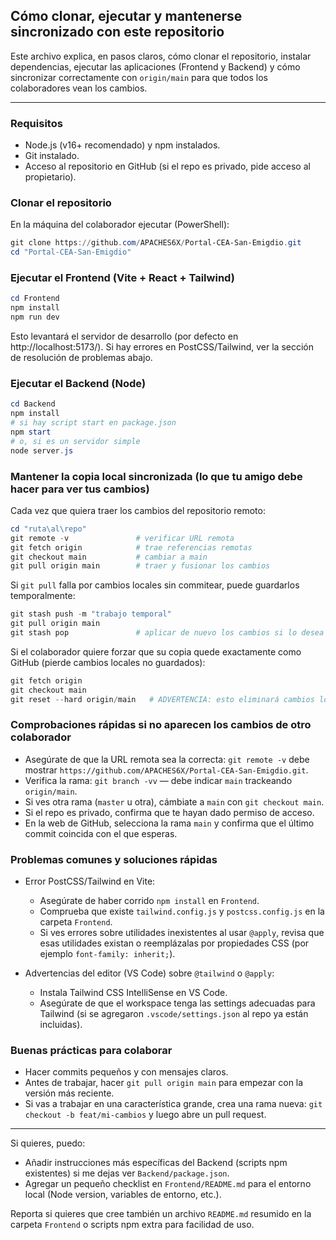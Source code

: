 ## Cómo clonar, ejecutar y mantenerse sincronizado con este repositorio

Este archivo explica, en pasos claros, cómo clonar el repositorio, instalar dependencias, ejecutar las aplicaciones (Frontend y Backend) y cómo sincronizar correctamente con `origin/main` para que todos los colaboradores vean los cambios.

---

### Requisitos

- Node.js (v16+ recomendado) y npm instalados.
- Git instalado.
- Acceso al repositorio en GitHub (si el repo es privado, pide acceso al propietario).

### Clonar el repositorio

En la máquina del colaborador ejecutar (PowerShell):

```powershell
git clone https://github.com/APACHES6X/Portal-CEA-San-Emigdio.git
cd "Portal-CEA-San-Emigdio"
```

### Ejecutar el Frontend (Vite + React + Tailwind)

```powershell
cd Frontend
npm install
npm run dev
```

Esto levantará el servidor de desarrollo (por defecto en http://localhost:5173/). Si hay errores en PostCSS/Tailwind, ver la sección de resolución de problemas abajo.

### Ejecutar el Backend (Node)

```powershell
cd Backend
npm install
# si hay script start en package.json
npm start
# o, si es un servidor simple
node server.js
```

### Mantener la copia local sincronizada (lo que tu amigo debe hacer para ver tus cambios)

Cada vez que quiera traer los cambios del repositorio remoto:

```powershell
cd "ruta\al\repo"
git remote -v               # verificar URL remota
git fetch origin            # trae referencias remotas
git checkout main           # cambiar a main
git pull origin main        # traer y fusionar los cambios
```

Si `git pull` falla por cambios locales sin commitear, puede guardarlos temporalmente:

```powershell
git stash push -m "trabajo temporal"
git pull origin main
git stash pop               # aplicar de nuevo los cambios si lo desea
```

Si el colaborador quiere forzar que su copia quede exactamente como GitHub (pierde cambios locales no guardados):

```powershell
git fetch origin
git checkout main
git reset --hard origin/main   # ADVERTENCIA: esto eliminará cambios locales no committeados
```

### Comprobaciones rápidas si no aparecen los cambios de otro colaborador

- Asegúrate de que la URL remota sea la correcta: `git remote -v` debe mostrar `https://github.com/APACHES6X/Portal-CEA-San-Emigdio.git`.
- Verifica la rama: `git branch -vv` — debe indicar `main` trackeando `origin/main`.
- Si ves otra rama (`master` u otra), cámbiate a `main` con `git checkout main`.
- Si el repo es privado, confirma que te hayan dado permiso de acceso.
- En la web de GitHub, selecciona la rama `main` y confirma que el último commit coincida con el que esperas.

### Problemas comunes y soluciones rápidas

- Error PostCSS/Tailwind en Vite:
  - Asegúrate de haber corrido `npm install` en `Frontend`.
  - Comprueba que existe `tailwind.config.js` y `postcss.config.js` en la carpeta `Frontend`.
  - Si ves errores sobre utilidades inexistentes al usar `@apply`, revisa que esas utilidades existan o reemplázalas por propiedades CSS (por ejemplo `font-family: inherit;`).

- Advertencias del editor (VS Code) sobre `@tailwind` o `@apply`:
  - Instala Tailwind CSS IntelliSense en VS Code.
  - Asegúrate de que el workspace tenga las settings adecuadas para Tailwind (si se agregaron `.vscode/settings.json` al repo ya están incluidas).

### Buenas prácticas para colaborar

- Hacer commits pequeños y con mensajes claros.
- Antes de trabajar, hacer `git pull origin main` para empezar con la versión más reciente.
- Si vas a trabajar en una característica grande, crea una rama nueva: `git checkout -b feat/mi-cambios` y luego abre un pull request.

---

Si quieres, puedo:

- Añadir instrucciones más específicas del Backend (scripts npm existentes) si me dejas ver `Backend/package.json`.
- Agregar un pequeño checklist en `Frontend/README.md` para el entorno local (Node version, variables de entorno, etc.).

Reporta si quieres que cree también un archivo `README.md` resumido en la carpeta `Frontend` o scripts npm extra para facilidad de uso.
